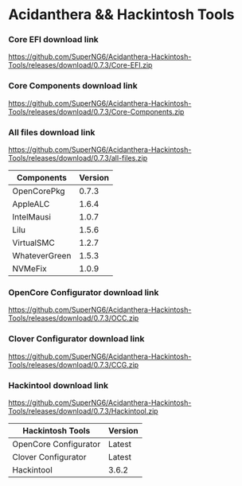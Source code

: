# Acidanthera && Hackintosh Tools

### Core EFI download link
https://github.com/SuperNG6/Acidanthera-Hackintosh-Tools/releases/download/0.7.3/Core-EFI.zip

### Core Components download link
https://github.com/SuperNG6/Acidanthera-Hackintosh-Tools/releases/download/0.7.3/Core-Components.zip

### All files download link
https://github.com/SuperNG6/Acidanthera-Hackintosh-Tools/releases/download/0.7.3/all-files.zip

| Components    | Version               |
| ------------- | --------------------- |
| OpenCorePkg   | 0.7.3    | 
| AppleALC      | 1.6.4       |
| IntelMausi    | 1.0.7     |
| Lilu          | 1.5.6           |
| VirtualSMC    | 1.2.7     |
| WhateverGreen | 1.5.3  |
| NVMeFix       | 1.0.9        |

### OpenCore Configurator download link
https://github.com/SuperNG6/Acidanthera-Hackintosh-Tools/releases/download/0.7.3/OCC.zip

### Clover Configurator download link
https://github.com/SuperNG6/Acidanthera-Hackintosh-Tools/releases/download/0.7.3/CCG.zip

### Hackintool download link
https://github.com/SuperNG6/Acidanthera-Hackintosh-Tools/releases/download/0.7.3/Hackintool.zip

| Hackintosh Tools      | Version           |
| --------------------- | ----------------- |
| OpenCore Configurator | Latest            | 
| Clover Configurator   | Latest            |
| Hackintool            | 3.6.2 |

